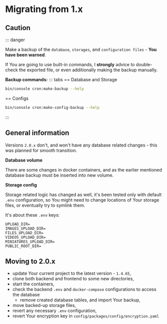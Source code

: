 # Migrating from 1.x

## Caution

::: danger

Make a backup of the `database`, `storages`, and `configuration files` - **You have been warned**.

If You are going to use built-in commands, I **strongly** advice to double-check the exported file, 
or even additionally making the backup manually.

**Backup commands:**
::: tabs
== Database and Storage
```sh
bin/console cron:make-backup --help
```
== Configs
```sh
bin/console cron:make-config-backup --help
```
:::


## General information

Versions `2.0.x` don't, and won't have any database related changes - this was planned for smooth transition.

**Database volume**

There are some changes in docker containers, and as the earlier mentioned database backup must be inserted into new volume.

**Storage config**

Storage related logic has changed as well, it's been tested only with default `.env` configuration, so You might need to
change locations of Your storage files, or eventually try to symlink them.

It's about these `.env` keys:
````dotenv
UPLOAD_DIR=
IMAGES_UPLOAD_DIR=
FILES_UPLOAD_DIR=
VIDEOS_UPLOAD_DIR=
MINIATURES_UPLOAD_DIR=
PUBLIC_ROOT_DIR=
````

## Moving to 2.0.x

- update Your current project to the latest version - `1.4.65`,
- clone both backend and frontend to some new directories,
- start the containers,
- check the backend `.env` and `docker-compose` configurations to access the database
  - remove created database tables, and import Your backup,
- move backed-up storage files,
- revert any necessary `.env` configuration,
- revert Your encryption key in `config/packages/config/encryption.yaml`